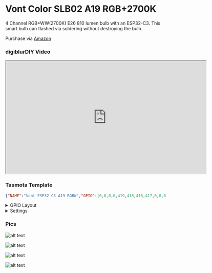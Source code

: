 # Vont Color SLB02 A19 RGB+2700K

4 Channel RGB+WW(2700K) E26 810 lumen bulb with an ESP32-C3.  This smart bulb can flashed via soldering without destroying the bulb.

Purchase via [Amazon](https://amzn.to/3EoVow6)  

### digiblurDIY Video
<iframe allowfullscreen height="353" src="https://www.youtube.com/embed/92F7DqQrZWg" width="625" youtube-src-=""></iframe>  

### Tasmota Template
```json
{"NAME":"Vont ESP32-C3 A19 RGBW","GPIO":[0,0,0,0,419,418,416,417,0,0,0,0,0,0,0,0,0,0,0,0,0,0],"FLAG":0,"BASE":1}
```

<details><summary>GPIO Layout</summary>     
<p>
| GPIO |    Component | Description |
|------ |-------------|-------------|         
|GPIO04	| PWM 4 | Warm White
|GPIO05	| PWM 3 | Blue
|GPIO06	| PWM 1 | Red
|GPIO07	| PWM 2 | Green
</p></details>

<details><summary>Settings</summary>     
<p>

| Setting | Description
|---------------|-------------
| setoption59 1  | Report light state changes via MQTT
</p></details>

### Pics

![alt text](/img/devices/vontcolorpro_1.jpg "Vont Color Bulb #1")

![alt text](/img/devices/vontcolorpro_2.jpg "Vont Color Bulb #2")

![alt text](/img/devices/vontcolorpro_3.png "Vont Color Bulb #3")

![alt text](/img/devices/vontcolor_1.jpg "Vont Color Bulb #4")

